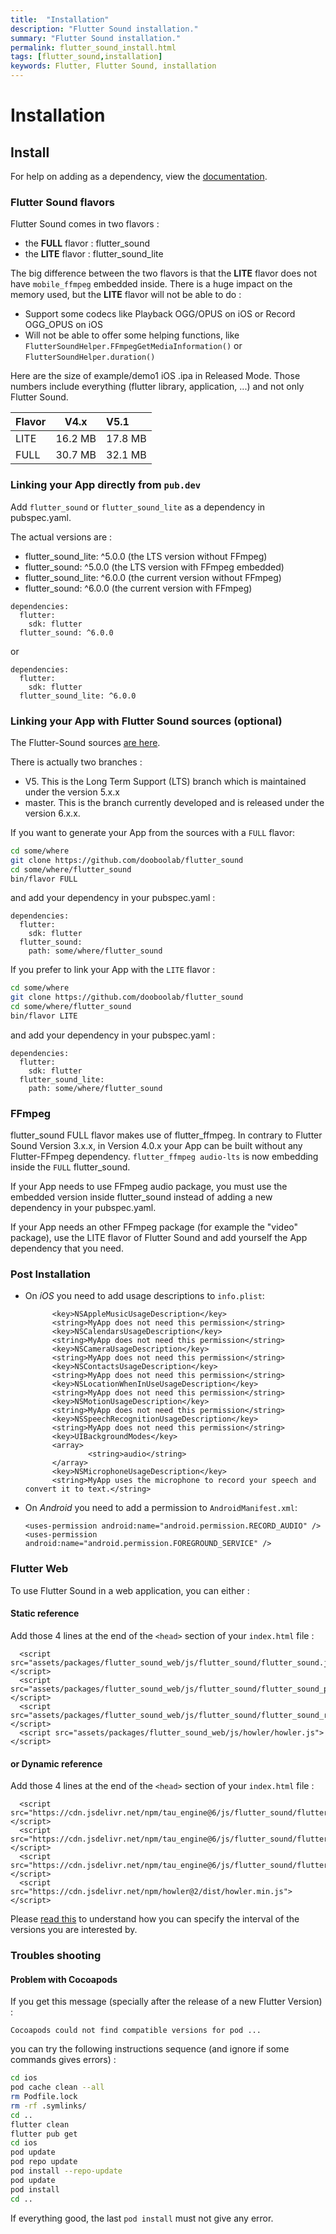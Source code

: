 ```yaml
---
title:  "Installation"
description: "Flutter Sound installation."
summary: "Flutter Sound installation."
permalink: flutter_sound_install.html
tags: [flutter_sound,installation]
keywords: Flutter, Flutter Sound, installation
---
```

# Installation

## Install

For help on adding as a dependency, view the [documentation](https://flutter.io/using-packages/).

### Flutter Sound flavors

Flutter Sound comes in two flavors :

* the **FULL** flavor : flutter\_sound
* the **LITE** flavor : flutter\_sound\_lite

The big difference between the two flavors is that the **LITE** flavor does not have `mobile_ffmpeg` embedded inside. There is a huge impact on the memory used, but the **LITE** flavor will not be able to do :

* Support some codecs like Playback OGG/OPUS on iOS or Record OGG\_OPUS on iOS
* Will not be able to offer some helping functions, like `FlutterSoundHelper.FFmpegGetMediaInformation()` or `FlutterSoundHelper.duration()`

Here are the size of example/demo1 iOS .ipa in Released Mode. Those numbers include everything \(flutter library, application, ...\) and not only Flutter Sound.

| Flavor | V4.x | V5.1 |
| :--- | :---: | :--- |
| LITE | 16.2 MB | 17.8 MB |
| FULL | 30.7 MB | 32.1 MB |

### Linking your App directly from `pub.dev`

Add `flutter_sound` or `flutter_sound_lite` as a dependency in pubspec.yaml.

The actual versions are :

* flutter\_sound\_lite: ^5.0.0  \(the LTS version without FFmpeg\)
* flutter\_sound: ^5.0.0 \(the LTS version with FFmpeg embedded\)
* flutter\_sound\_lite: ^6.0.0 \(the current version without FFmpeg\)
* flutter\_sound: ^6.0.0       \(the current version with FFmpeg\)

```text
dependencies:
  flutter:
    sdk: flutter
  flutter_sound: ^6.0.0
```

or

```text
dependencies:
  flutter:
    sdk: flutter
  flutter_sound_lite: ^6.0.0
```

### Linking your App with Flutter Sound sources \(optional\)

The Flutter-Sound sources [are here](https://github.com/dooboolab/flutter_sound).

There is actually two branches :

* V5. This is the Long Term Support \(LTS\) branch which is maintained under the version 5.x.x
* master. This is the branch currently developed and is released under the version 6.x.x.

If you want to generate your App from the sources with a `FULL` flavor:

```bash
cd some/where
git clone https://github.com/dooboolab/flutter_sound
cd some/where/flutter_sound
bin/flavor FULL
```

and add your dependency in your pubspec.yaml :

```text
dependencies:
  flutter:
    sdk: flutter
  flutter_sound:
    path: some/where/flutter_sound
```

If you prefer to link your App with the `LITE` flavor :

```bash
cd some/where
git clone https://github.com/dooboolab/flutter_sound
cd some/where/flutter_sound
bin/flavor LITE
```

and add your dependency in your pubspec.yaml :

```text
dependencies:
  flutter:
    sdk: flutter
  flutter_sound_lite:
    path: some/where/flutter_sound
```

### FFmpeg

flutter\_sound FULL flavor makes use of flutter\_ffmpeg. In contrary to Flutter Sound Version 3.x.x, in Version 4.0.x your App can be built without any Flutter-FFmpeg dependency. `flutter_ffmpeg audio-lts` is now embedding inside the `FULL` flutter\_sound.

If your App needs to use FFmpeg audio package, you must use the embedded version inside flutter\_sound instead of adding a new dependency in your pubspec.yaml.

If your App needs an other FFmpeg package \(for example the "video" package\), use the LITE flavor of Flutter Sound and add yourself the App dependency that you need.

### Post Installation

* On _iOS_ you need to add usage descriptions to `info.plist`:

  ```markup
        <key>NSAppleMusicUsageDescription</key>
        <string>MyApp does not need this permission</string>
        <key>NSCalendarsUsageDescription</key>
        <string>MyApp does not need this permission</string>
        <key>NSCameraUsageDescription</key>
        <string>MyApp does not need this permission</string>
        <key>NSContactsUsageDescription</key>
        <string>MyApp does not need this permission</string>
        <key>NSLocationWhenInUseUsageDescription</key>
        <string>MyApp does not need this permission</string>
        <key>NSMotionUsageDescription</key>
        <string>MyApp does not need this permission</string>
        <key>NSSpeechRecognitionUsageDescription</key>
        <string>MyApp does not need this permission</string>
        <key>UIBackgroundModes</key>
        <array>
                <string>audio</string>
        </array>
        <key>NSMicrophoneUsageDescription</key>
        <string>MyApp uses the microphone to record your speech and convert it to text.</string>
  ```

* On _Android_ you need to add a permission to `AndroidManifest.xml`:

  ```markup
  <uses-permission android:name="android.permission.RECORD_AUDIO" />
  <uses-permission android:name="android.permission.FOREGROUND_SERVICE" />
  ```

### Flutter Web

To use Flutter Sound in a web application, you can either :

#### Static reference

Add those 4 lines at the end of the `<head>` section of your `index.html` file :

```text
  <script src="assets/packages/flutter_sound_web/js/flutter_sound/flutter_sound.js"></script>
  <script src="assets/packages/flutter_sound_web/js/flutter_sound/flutter_sound_player.js"></script>
  <script src="assets/packages/flutter_sound_web/js/flutter_sound/flutter_sound_recorder.js"></script>
  <script src="assets/packages/flutter_sound_web/js/howler/howler.js"></script>
```

#### or Dynamic reference

Add those 4 lines at the end of the `<head>` section of your `index.html` file :

```text
  <script src="https://cdn.jsdelivr.net/npm/tau_engine@6/js/flutter_sound/flutter_sound.min.js"></script>
  <script src="https://cdn.jsdelivr.net/npm/tau_engine@6/js/flutter_sound/flutter_sound_player.min.js"></script>
  <script src="https://cdn.jsdelivr.net/npm/tau_engine@6/js/flutter_sound/flutter_sound_recorder.min.js"></script>
  <script src="https://cdn.jsdelivr.net/npm/howler@2/dist/howler.min.js"></script>
```

Please [read this](https://www.jsdelivr.com/features) to understand how you can specify the interval of the versions you are interested by.

### Troubles shooting

#### Problem with Cocoapods

If you get this message \(specially after the release of a new Flutter Version\) :

```text
Cocoapods could not find compatible versions for pod ...
```

you can try the following instructions sequence \(and ignore if some commands gives errors\) :

```bash
cd ios
pod cache clean --all
rm Podfile.lock
rm -rf .symlinks/
cd ..
flutter clean
flutter pub get
cd ios
pod update
pod repo update
pod install --repo-update
pod update
pod install
cd ..
```

If everything good, the last `pod install` must not give any error.

